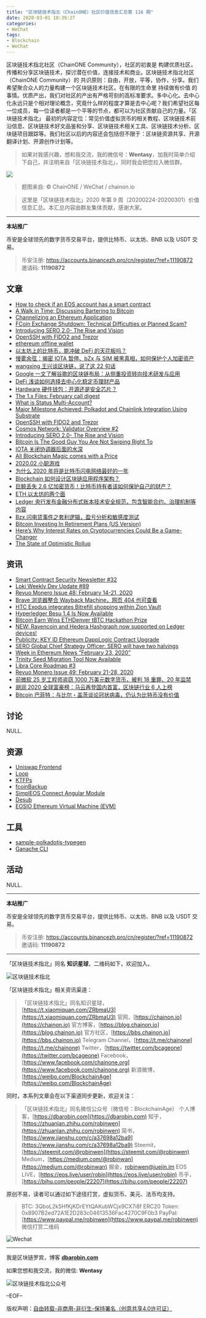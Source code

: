 ```yaml
---
title: "区块链技术指北（ChainONE）社区价值信息汇总第 116 期"
date: 2020-03-01 18:39:27
categories:
- WeChat
tags:
- Blockchain
- WeChat
---
```

区块链技术指北社区（ChainONE Community），社区的初衷是 构建优质社区，传播和分享区块链技术，探讨潜在价值，连接技术和商业。区块链技术指北社区（ChainONE Community）的 共识原则：自由，开放，平等，协作，分享。我们希望聚合众人的力量构建一个区块链技术社区。在有限的生命里 持续做有价值 的事情。优质产出，我们对社区的产出有严格苛刻的高标准要求。多中心化。去中心化永远只是个相对理论概念，究竟什么样的程度才算是去中心呢？我们希望社区每一位成员，每一位读者都是一个平等的节点，都可以为社区贡献自己的力量。「区块链技术指北」 最初的内容定位：常见价值虚拟货币的相关教程、区块链技术前沿信息、区块链技术好文品鉴和分享、区块链技术相关工具、区块链技术分析、区块链项目跟踪等。我们社区以后的内容还会包括但不限于：区块链资源共享、开源翻译计划、开源创作计划等。
<!-- more -->

> 如果对我感兴趣，想和我交流，我的微信号：**Wentasy**，加我时简单介绍下自己，并注明来自「区块链技术指北」，同时我会把您拉入微信群。

![](https://cdn.dbarobin.com/EFxCQjC.png)

> 题图来自: © ChainONE / WeChat / chainon.io

> 这里是「区块链技术指北」2020 年第 9 周（20200224-20200301）价值信息汇总。本汇总内容由群友集体贡献，感谢大家。

***

**本站推广**

币安是全球领先的数字货币交易平台，提供比特币、以太坊、BNB 以及 USDT 交易。

> 币安注册: https://accounts.binancezh.pro/cn/register/?ref=11190872
> 邀请码: **11190872**

## 文章

* [How to check if an EOS account has a smart contract](https://bbs.chainon.io/d/5299)
* [A Walk in Time; Discussing Bartering to Bitcoin](https://bbs.chainon.io/d/5301)
* [Channelizing an Ethereum Application](https://bbs.chainon.io/d/5304)
* [FCoin Exchange Shutdown: Technical Difficulties or Planned Scam?](https://bbs.chainon.io/d/5305)
* [Introducing SERO 2.0- The Rise and Vision](https://bbs.chainon.io/d/5306)
* [OpenSSH with FIDO2 and Trezor](https://bbs.chainon.io/d/5307)
* [ethereum offline wallet](https://bbs.chainon.io/d/5308)
* [以太坊上的比特币，能冲破 DeFi 的天花板吗？](https://bbs.chainon.io/d/5314)
* [慢雾余弦：揭密 IOTA 暂停、bZx 与 SIM 被黑真相，如何保护个人加密资产](https://bbs.chainon.io/d/5315)
* [wangxing 王兴谈区块链，说了这 22 句话](https://bbs.chainon.io/d/5317)
* [Google 一文了解谷歌的区块链布局：从侧重投资转向技术研发与应用](https://bbs.chainon.io/d/5318)
* [DeFi 浅谈如何选择去中心化稳定币理财产品](https://bbs.chainon.io/d/5319)
* [Hardware 硬件钱包：开源还是安全芯片？](https://bbs.chainon.io/d/5320)
* [The 1.x Files: February call digest](https://bbs.chainon.io/d/5324)
* [What is Status Multi-Account?](https://bbs.chainon.io/d/5328)
* [Major Milestone Achieved: Polkadot and Chainlink Integration Using Substrate](https://bbs.chainon.io/d/5329)
* [OpenSSH with FIDO2 and Trezor](https://bbs.chainon.io/d/5330)
* [Cosmos Network: Validator Overview #2](https://bbs.chainon.io/d/5331)
* [Introducing SERO 2.0- The Rise and Vision](https://bbs.chainon.io/d/5332)
* [Bitcoin Is The Good Guy You Are Not Swiping Right To](https://bbs.chainon.io/d/5335)
* [IOTA 关闭协调器后面的水深](https://bbs.chainon.io/d/5336)
* [All Blockchain Magic comes with a Price](https://bbs.chainon.io/d/5340)
* [2020.02 小聪游戏](https://bbs.chainon.io/d/5341)
* [为什么 2020 年将是比特币闪电网络最好的一年](https://bbs.chainon.io/d/5342)
* [Blockchain 如何设计区块链应用程序架构？](https://bbs.chainon.io/d/5343)
* [巨鲸丢失 2.6 亿加密货币！比特币持有者该如何保护自己的财产？](https://bbs.chainon.io/d/5347)
* [ETH 以太坊的两个面](https://bbs.chainon.io/d/5351)
* [Ledger 央行发布金融分布式账本技术安全规范，包含智能合约、治理机制等内容](https://bbs.chainon.io/d/5352)
* [Bzx 闪电贷事件之套利逻辑，盈亏分析和敏感度测试](https://bbs.chainon.io/d/5353)
* [Bitcoin Investing In Retirement Plans (US Version)](https://bbs.chainon.io/d/5354)
* [Here’s Why Interest Rates on Cryptocurrencies Could Be a Game-Changer](https://bbs.chainon.io/d/5355)
* [The State of Optimistic Rollup](https://bbs.chainon.io/d/5356)

## 资讯

* [Smart Contract Security Newsletter #32](https://bbs.chainon.io/d/5300)
* [Loki Weekly Dev Update #89](https://bbs.chainon.io/d/5302)
* [Revuo Monero Issue 48: February 14-21, 2020](https://bbs.chainon.io/d/5303)
* [Brave 浏览器整合 Wayback Machine，网页 404 也可查看](https://bbs.chainon.io/d/5316)
* [HTC Exodus integrates Bitrefill shopping within Zion Vault](https://bbs.chainon.io/d/5321)
* [Hyperledger Besu 1.4 Is Now Available](https://bbs.chainon.io/d/5322)
* [Bitcoin Earn Wins ETHDenver tBTC Hackathon Prize](https://bbs.chainon.io/d/5325)
* [NEW: Ravencoin and Hedera Hashgraph now supported on Ledger devices!](https://bbs.chainon.io/d/5326)
* [Publicity: KEY ID Ethereum DappLogic Contract Upgrade](https://bbs.chainon.io/d/5327)
* [SERO Global Chief Strategy Officer: SERO will have two halvings](https://bbs.chainon.io/d/5333)
* [Week in Ethereum News “February 23, 2020”](https://bbs.chainon.io/d/5334)
* [Trinity Seed Migration Tool Now Available](https://bbs.chainon.io/d/5337)
* [Libra Core Roadmap #3](https://bbs.chainon.io/d/5338)
* [Revuo Monero Issue 49: February 21-28, 2020](https://bbs.chainon.io/d/5339)
* [前微软 25 岁工程师盗窃 1000 万美元数字货币，被判 18 重罪、20 年监禁](https://bbs.chainon.io/d/5344)
* [胡润 2020 全球富豪榜：马云再登国内首富，区块链行业 6 人上榜](https://bbs.chainon.io/d/5345)
* [Bitcoin 巴菲特：与比尔・盖茨谈论冠状病毒，仍认为比特币没有价值](https://bbs.chainon.io/d/5346)

## 讨论

NULL.

## 资源

* [Uniswap Frontend](https://bbs.chainon.io/d/5312)
* [Loop](https://bbs.chainon.io/d/5313)
* [KTFPs](https://bbs.chainon.io/d/5348)
* [fcoinBackup](https://bbs.chainon.io/d/5349)
* [SimplEOS Connect Angular Module](https://bbs.chainon.io/d/5350)
* [Desub](https://bbs.chainon.io/d/5309)
* [EOSIO Ethereum Virtual Machine (EVM)](https://bbs.chainon.io/d/5323)

## 工具

* [sample-polkadotjs-typegen](https://bbs.chainon.io/d/5310)
* [Ganache CLI](https://bbs.chainon.io/d/5311)

## 活动

NULL.

***

**本站推广**

币安是全球领先的数字货币交易平台，提供比特币、以太坊、BNB 以及 USDT 交易。

> 币安注册: https://accounts.binancezh.pro/cn/register/?ref=11190872
> 邀请码: **11190872**

***

「区块链技术指北」同名 **知识星球**，二维码如下，欢迎加入。

![区块链技术指北](https://cdn.dbarobin.com/3YzonTR.png)

「区块链技术指北」相关资讯渠道：

> 「区块链技术指北」同名知识星球，[https://t.xiaomiquan.com/ZRbmaU3](https://t.xiaomiquan.com/ZRbmaU3)
> 官网，[https://chainon.io](https://chainon.io)
> 官方博客，[https://blog.chainon.io](https://blog.chainon.io)
> 官方社区，[https://bbs.chainon.io](https://bbs.chainon.io)
> Telegram Channel，[https://t.me/chainone](https://t.me/chainone)
> Twitter，[https://twitter.com/bcageone](https://twitter.com/bcageone)
> Facebook，[https://www.facebook.com/chainone.org](https://www.facebook.com/chainone.org)
> 新浪微博，[https://weibo.com/BlockchainAge](https://weibo.com/BlockchainAge)

同时，本系列文章会在以下渠道同步更新，欢迎关注：

> 「区块链技术指北」同名微信公众号（微信号：BlockchainAge）
> 个人博客，[https://dbarobin.com](https://dbarobin.com)
> 知乎，[https://zhuanlan.zhihu.com/robinwen](https://zhuanlan.zhihu.com/robinwen)
> 简书，[https://www.jianshu.com/c/a37698a12ba9](https://www.jianshu.com/c/a37698a12ba9)
> Steemit，[https://steemit.com/@robinwen](https://steemit.com/@robinwen)
> Medium，[https://medium.com/@robinwan](https://medium.com/@robinwan)
> 掘金，[robinwen@juejin.im](https://juejin.im/user/5673ccae60b2260ee435f89a/posts)
> EOS LIVE，[https://eos.live/user/robin](https://eos.live/user/robin)
> 币乎，[https://bihu.com/people/22207](https://bihu.com/people/22207)

原创不易，读者可以通过如下途径打赏，虚拟货币、美元、法币均支持。

> BTC: 3QboL2k5HfKjKDrEYtQAKubWCjx9CX7i8f
> ERC20 Token: 0x8907B2ed72A1E2D283c04613536Fac4270C9F0b3
> PayPal: [https://www.paypal.me/robinwen](https://www.paypal.me/robinwen)
> 微信打赏二维码

![Wechat](https://cdn.dbarobin.com/SzoNl5b.jpg)

***

我是区块链罗宾，博客 **[dbarobin.com](https://dbarobin.com/)**

如果您想和我交流，我的微信: **Wentasy**

![区块链技术指北公众号](https://cdn.dbarobin.com/w0wignb.png)

–EOF–

版权声明：[自由转载-非商用-非衍生-保持署名（创意共享4.0许可证）](http://creativecommons.org/licenses/by-nc-nd/4.0/deed.zh)